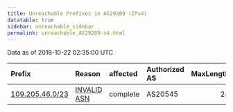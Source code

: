 ```yaml
---
title: Unreachable Prefixes in AS29289 (IPv4)
datatable: true
sidebar: unreachable_sidebar
permalink: unreachable_AS29289-v4.html
---
```


Data as of 2018-10-22 02:35:00 UTC


<div class="datatable-begin"></div>

| Prefix                                                   | Reason                                                                                                 | affected   | Authorized AS   |   MaxLength | Anchor                                         |   unreachable /24s |
|:---------------------------------------------------------|:-------------------------------------------------------------------------------------------------------|:-----------|:----------------|------------:|:-----------------------------------------------|-------------------:|
| [109.205.46.0/23](https://stat.ripe.net/109.205.46.0/23) | [INVALID ASN](https://rpki-validator.ripe.net/announcement-preview?asn=AS29289&prefix=109.205.46.0/23) | complete   | AS20545         |          24 | [RIPE](unreachable_RIPE_NCC_RPKI_Root-v4.html) |                  2 |

<div class="datatable-end"></div>